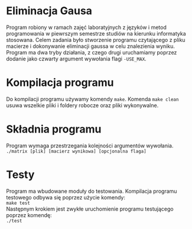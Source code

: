 # Eliminacja Gausa

Program robiony w ramach zajęć laboratyjnych z języków i metod programowania w piewrszym semestrze studiów na kierunku informatyka stosowana. Celem zadania było stworzenie programu czytającego z pliku macierze i dokonywanie eliminacji gaussa w celu znalezienia wyniku. Program ma dwa tryby działania, z czego drugi uruchamiamy poprzez dodanie jako czwarty argument wywołania flagi `-USE_MAX`.

# Kompilacja programu

Do kompilacji programu używamy komendy `make`. Komenda `make clean` usuwa wszelkie pliki i foldery robocze oraz pliki wykonywalne.

# Składnia programu

Program wymaga przestrzegania kolejności argumentów wywołania.\
`./matrix [plik] [macierz wynikowa] [opcjonalna flaga]`

# Testy

Program ma wbudowane moduły do testowania. Kompilacja programu testowego odbywa się poprzez użycie komendy:\
`make test`\
Następnym krokiem jest zwykłe uruchomienie programu testującego poprzez komendę:\
`./test`

